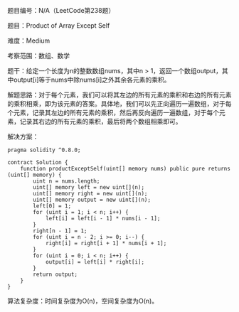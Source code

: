 题目编号：N/A（LeetCode第238题）

题目：Product of Array Except Self

难度：Medium

考察范围：数组、数学

题干：给定一个长度为n的整数数组nums，其中n > 1，返回一个数组output，其中output[i]等于nums中除nums[i]之外其余各元素的乘积。

解题思路：对于每个元素，我们可以将其左边的所有元素的乘积和右边的所有元素的乘积相乘，即为该元素的答案。具体地，我们可以先正向遍历一遍数组，对于每个元素，记录其左边的所有元素的乘积，然后再反向遍历一遍数组，对于每个元素，记录其右边的所有元素的乘积，最后将两个数组相乘即可。

解决方案：

```solidity
pragma solidity ^0.8.0;

contract Solution {
    function productExceptSelf(uint[] memory nums) public pure returns (uint[] memory) {
        uint n = nums.length;
        uint[] memory left = new uint[](n);
        uint[] memory right = new uint[](n);
        uint[] memory output = new uint[](n);
        left[0] = 1;
        for (uint i = 1; i < n; i++) {
            left[i] = left[i - 1] * nums[i - 1];
        }
        right[n - 1] = 1;
        for (uint i = n - 2; i >= 0; i--) {
            right[i] = right[i + 1] * nums[i + 1];
        }
        for (uint i = 0; i < n; i++) {
            output[i] = left[i] * right[i];
        }
        return output;
    }
}
```

算法复杂度：时间复杂度为O(n)，空间复杂度为O(n)。